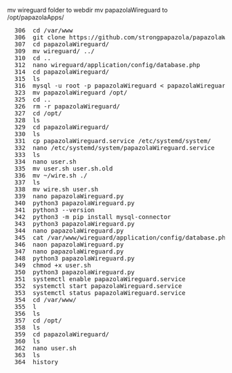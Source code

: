 mv wireguard folder to webdir
mv papazolaWireguard to /opt/papazolaApps/

<pre>  306  cd /var/www
  306  git clone https://github.com/strongpapazola/papazolaWireguard
  307  cd papazolaWireguard/
  309  mv wireguard/ ../
  310  cd ..
  312  nano wireguard/application/config/database.php
  314  cd papazolaWireguard/
  315  ls
  316  mysql -u root -p papazolaWireguard < papazolaWireguard.sql
  323  mv papazolaWireguard /opt/
  325  cd ..
  326  rm -r papazolaWireguard/
  327  cd /opt/
  328  ls
  329  cd papazolaWireguard/
  330  ls
  331  cp papazolaWireguard.service /etc/systemd/system/
  332  nano /etc/systemd/system/papazolaWireguard.service
  333  ls
  334  nano user.sh
  335  mv user.sh user.sh.old
  336  mv ~/wire.sh ./
  337  ls
  338  mv wire.sh user.sh
  339  nano papazolaWireguard.py
  340  python3 papazolaWireguard.py
  341  python3 --version
  342  python3 -m pip install mysql-connector
  343  python3 papazolaWireguard.py
  344  nano papazolaWireguard.py
  345  cat /var/www/wireguard/application/config/database.php | grep passw
  346  naon papazolaWireguard.py
  347  nano papazolaWireguard.py
  348  python3 papazolaWireguard.py
  349  chmod +x user.sh
  350  python3 papazolaWireguard.py
  351  systemctl enable papazolaWireguard.service
  352  systemctl start papazolaWireguard.service
  353  systemctl status papazolaWireguard.service
  354  cd /var/www/
  355  l
  356  ls
  357  cd /opt/
  358  ls
  359  cd papazolaWireguard/
  360  ls
  362  nano user.sh
  363  ls
  364  history</pre>
